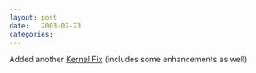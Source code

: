 ```yaml
---
layout: post
date:   2003-07-23
categories:
---
```

Added another <a href="zlinux/kernelfixes">Kernel Fix</a> (includes some enhancements as well)
